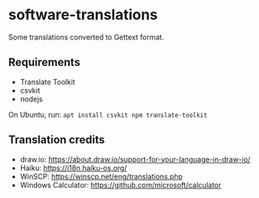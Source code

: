 # software-translations

Some translations converted to Gettext format.

## Requirements

* Translate Toolkit
* csvkit
* nodejs

On Ubuntu, run: `apt install csvkit npm translate-toolkit`

## Translation credits

* draw.io: https://about.draw.io/support-for-your-language-in-draw-io/
* Haiku: https://i18n.haiku-os.org/
* WinSCP: https://winscp.net/eng/translations.php
* Windows Calculator: https://github.com/microsoft/calculator
